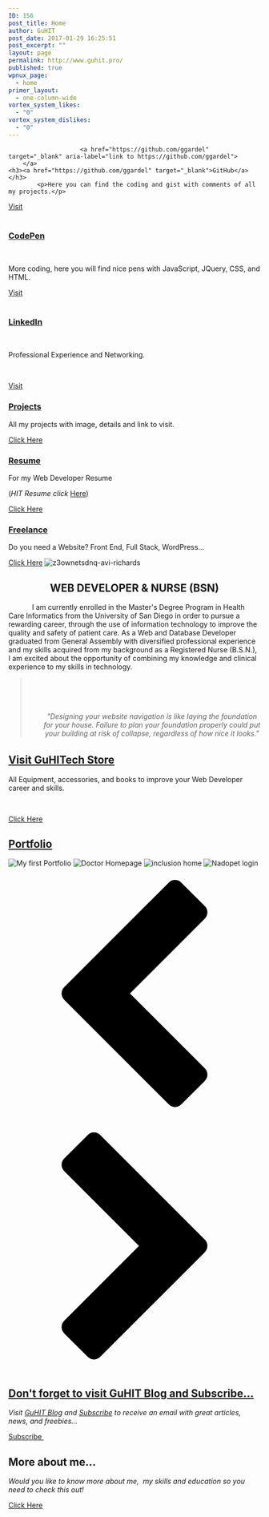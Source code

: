 ```yaml
---
ID: 156
post_title: Home
author: GuHIT
post_date: 2017-01-29 16:25:51
post_excerpt: ""
layout: page
permalink: http://www.guhit.pro/
published: true
wpnux_page:
  - home
primer_layout:
  - one-column-wide
vortex_system_likes:
  - "0"
vortex_system_dislikes:
  - "0"
---
```


						<a href="https://github.com/ggardel" target="_blank" aria-label="link to https://github.com/ggardel">
		</a>	
	<h3><a href="https://github.com/ggardel" target="_blank">GitHub</a></h3>		
			<p>Here you can find the coding and gist with comments of all my projects.</p>
<a href="https://github.com/ggardel" target="_blank">Visit </a>		 
						<a href="http://codepen.io/Ggardel/" target="_blank" aria-label="link to http://codepen.io/Ggardel/">
		</a>	
	<h3><a href="http://codepen.io/Ggardel/" target="_blank">CodePen</a></h3>		
			<p>More coding, here you will find nice pens with JavaScript, JQuery, CSS, and HTML.</p>
<a href="http://codepen.io/Ggardel/" target="_blank">Visit</a>		 
						<a href="https://www.linkedin.com/in/gustavogardel" target="_blank" aria-label="link to https://www.linkedin.com/in/gustavogardel">
		</a>	
	<h3><a href="https://www.linkedin.com/in/gustavogardel" target="_blank">LinkedIn</a></h3>		
			<p>Professional Experience and Networking.</p>
<p>&nbsp;</p>
<a href="https://www.linkedin.com/in/gustavogardel" target="_blank">Visit</a>		 
				<a href="http://www.guhit.pro/portfolio/" target="_self" itemprop="url">
				<img src="http://www.guhit.pro/wp-content/uploads/2017/01/hpjsku2uysu-carlos-muza-300x214.jpg" alt="" itemprop="image"  />
				</a>
	<h3><a href="http://www.guhit.pro/portfolio/" target="_self">Projects</a></h3>		
			<p>All my projects with image, details and link to visit.</p>
<a href="http://www.guhit.pro/portfolio/" target="_self">Click Here</a>		 
				<a href="https://drive.google.com/open?id=0B8BGZxI5RTzIN25ZQXlWMWRlbms" target="_blank" itemprop="url">
				<img src="http://www.guhit.pro/wp-content/uploads/bb-plugin/cache/I9PAUwu-Imgur-300x200-landscape.png" alt="" itemprop="image"  />
				</a>
	<h3><a href="https://drive.google.com/open?id=0B8BGZxI5RTzIN25ZQXlWMWRlbms" target="_blank">Resume</a></h3>		
			<p>For my Web Developer Resume</p>
<p>(<em>HIT Resume click</em> <a href="https://drive.google.com/file/d/0B8BGZxI5RTzIYXpCamU1RzNTZ0k/view?usp=sharing">Here</a>)</p>
<a href="https://drive.google.com/open?id=0B8BGZxI5RTzIN25ZQXlWMWRlbms" target="_blank">Click Here</a>		 
				<a href="http://www.guhit.pro/services/" target="_self" itemprop="url">
				<img src="http://www.guhit.pro/wp-content/uploads/2017/01/op2eq5g-zkw-william-iven-300x199.jpg" alt="" itemprop="image"  />
				</a>
	<h3><a href="http://www.guhit.pro/services/" target="_self">Freelance</a></h3>		
			<p>Do you need a Website? Front End, Full Stack, WordPress...</p>
<a href="http://www.guhit.pro/services/" target="_self">Click Here</a>		 
				<img src="http://www.gustdev.com/wp-content/uploads/2017/01/z3ownetsdnq-avi-richards-1.jpg" alt="z3ownetsdnq-avi-richards" itemprop="image"  />
	<h2 style="text-align: center;">WEB DEVELOPER &amp; NURSE (BSN)</h2>
<p style="text-align: left;">            I am currently enrolled in the Master's Degree Program in Health Care Informatics from the University of San Diego in order to pursue a rewarding career, through the use of information technology to improve the quality and safety of patient care. As a Web and Database Developer graduated from General Assembly with diversified professional experience and my skills acquired from my background as a Registered Nurse (B.S.N.), I am excited about the opportunity of combining my knowledge and clinical experience to my skills in technology.</p>
	<blockquote><p>&nbsp;</p>
<p>&nbsp;</p>
<h6 style="padding-left: 30px; text-align: center;">"Designing your website navigation is like laying the foundation for your house. Failure to plan your foundation properly could put your building at risk of collapse, regardless of how nice it looks."</h6>
</blockquote>
		<h2><a href="http://www.guhit.pro/guhit-tech-store/" target="_self">Visit GuHITech Store</a></h2>		
			<p>All Equipment, accessories, and books to improve your Web Developer career and skills. </p>
<p>&nbsp;</p>
<a href="http://www.guhit.pro/guhit-tech-store/" target="_self">Click Here</a>		 
				<a href="http://www.guhit.pro/guhit-tech-store/" target="_self" itemprop="url">
				<img src="http://www.guhit.pro/wp-content/uploads/bb-plugin/cache/uI4gyYi-Imgur-landscape.jpg" alt="" itemprop="image"  />
				</a>
		<h2><a href="http://www.guhit.pro/portfolio/" target="_self">Portfolio</a></h2>		
			<img src="http://www.gustdev.com/wp-content/uploads/2017/01/Screen-Shot-2016-09-30-at-14.53.26-1024x640.png" alt="My first Portfolio" />			
			<img src="http://www.gustdev.com/wp-content/uploads/2017/01/Screen-Shot-2016-09-21-at-00.32.07-1024x640.png" alt="Doctor Homepage" />			
			<img src="http://www.gustdev.com/wp-content/uploads/2017/01/Screen-Shot-2016-09-14-at-20.36.00-1024x640.png" alt="inclusion home" />			
			<img src="http://www.gustdev.com/wp-content/uploads/2017/01/Screen-Shot-2017-01-22-at-17.44.17-1024x595.png" alt="Nadopet login" />			
			<img src="http://www.gustdev.com/wp-content/uploads/2017/01/Screen-Shot-2016-09-21-at-00.43.06-1-1024x640.png" alt="" />			
				<a href="#" aria-label="previous" aria-role="button"><svg version="1.1" xmlns="http://www.w3.org/2000/svg" xmlns:xlink="http://www.w3.org/1999/xlink" viewBox="0 0 512 512">
<path d="M398.572,104.287L246.857,256.001l151.715,151.714c3.617,3.618,5.428,7.904,5.428,12.856c0,4.953-1.811,9.238-5.428,12.857 l-47.428,47.428c-3.619,3.619-7.904,5.428-12.857,5.428s-9.238-1.809-12.857-5.428l-212-212c-3.619-3.618-5.428-7.904-5.428-12.856 c0-4.953,1.81-9.238,5.428-12.857l212-212c3.619-3.618,7.904-5.428,12.857-5.428s9.238,1.81,12.857,5.428l47.428,47.429 C402.189,82.19,404,86.476,404,91.428c0,4.953-1.811,9.238-5.428,12.857V104.287z"/>
</svg>
</a>
				<a href="#" aria-label="next" aria-role="button"><svg version="1.1" xmlns="http://www.w3.org/2000/svg" xmlns:xlink="http://www.w3.org/1999/xlink" viewBox="0 0 512 512">
<path d="M113.428,407.713l151.715-151.714L113.428,104.285c-3.617-3.618-5.428-7.904-5.428-12.856c0-4.953,1.811-9.238,5.428-12.857 l47.428-47.428c3.619-3.619,7.904-5.428,12.857-5.428s9.238,1.809,12.857,5.428l212,212c3.619,3.618,5.429,7.904,5.429,12.856 c0,4.953-1.81,9.238-5.429,12.857l-212,212c-3.619,3.618-7.904,5.428-12.857,5.428s-9.238-1.81-12.857-5.428l-47.428-47.429 c-3.617-3.618-5.428-7.904-5.428-12.856c0-4.953,1.811-9.238,5.428-12.857V407.713z"/>
</svg>
</a>
		<h2><a href="http://gem.godaddy.com/signups/414828/join" target="_self">Don't forget to visit GuHIT Blog and Subscribe... </a></h2>		
			<p><em>Visit <a href="http://www.guhit.pro/blog/">GuHIT Blog</a> and <a href="http://gem.godaddy.com/signups/414828/join">Subscribe</a> to receive an email with great articles, news, and freebies...</em></p>
			<a href="http://gem.godaddy.com/signups/414828/join" target="_self" role="button">
						Subscribe
					</a>
				<a href="http://gem.godaddy.com/signups/414828/join" target="_self" itemprop="url">
				<img src="http://www.guhit.pro/wp-content/uploads/2017/01/portfolio_quarto1-1024x768.jpeg" alt="" itemprop="image"  />
				</a>
		<h2>More about me...</h2>
		<p><em>Would you like to know more about me,  my skills and education so you need to check this out!</em></p>
			<a href="http://www.guhit.pro/about/" target="_self" role="button">
						Click Here
					</a>